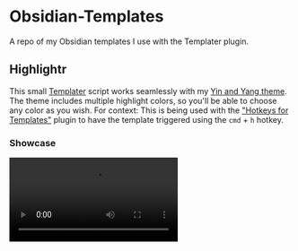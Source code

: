 # Obsidian-Templates

A repo of my Obsidian templates I use with the Templater plugin. 

## Highlightr
This small [Templater](https://github.com/SilentVoid13/Templater) script works seamlessly with my [Yin and Yang theme](https://github.com/chetachiezikeuzor/Yin-and-Yang-Theme). The theme includes multiple highlight colors, so you'll be able to choose any color as you wish. For context: This is being used with the ["Hotkeys for Templates"](https://github.com/Vinzent03/obsidian-hotkeys-for-templates) plugin to have the template triggered using the `cmd` + `h` hotkey.

### Showcase

![](https://github.com/chetachiezikeuzor/Obsidian-Templates/blob/main/assets/highlightr.mov)
